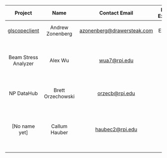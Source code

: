 | **Project** | **Name** | **Contact Email** | **RPI or External** | **Brief Description** |
|:----:|:----:|:----:|:----:|:----:|
| [glscopeclient]( https://github.com/azonenberg/scopehal-apps/) | Andrew Zonenberg | azonenberg@drawersteak.com | External | Project to control oscilloscopes |
| Beam Stress Analyzer | Alex Wu |wua7@rpi.edu | RPI | School of engineering program to teach about stress in maaterials. |
| NP DataHub | Brett Orzechowski | orzecb@rpi.edu | RPI | Open source analysis of charitable organizations. |
| [No name yet] | Callum Hauber | haubec2@rpi.edu | RPI | Club/Greek organization management and planning webapp with Discord/Slack integration. |